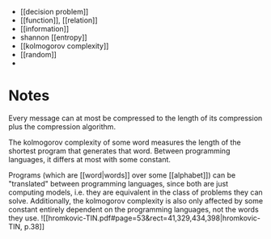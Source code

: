 
- [[decision problem]]
- [[function]], [[relation]]
- [[information]]
- shannon [[entropy]]
- [[kolmogorov complexity]]
- [[random]]
- 


# Notes

Every message can at most be compressed to the length of its compression plus the compression algorithm.

The kolmogorov complexity of some word measures the length of the shortest program that generates that word. Between programming languages, it differs at most with some constant.

Programs (which are [[word|words]] over some [[alphabet]]) can be "translated" between programming languages, since both are just computing models, i.e. they are equivalent in the class of problems they can solve. Additionally, the kolmogorov complexity is also only affected by some constant entirely dependent on the programming languages, not the words they use.
![[hromkovic-TIN.pdf#page=53&rect=41,329,434,398|hromkovic-TIN, p.38]]



